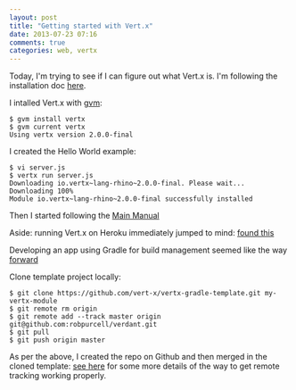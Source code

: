 ```yaml
---
layout: post
title: "Getting started with Vert.x"
date: 2013-07-23 07:16
comments: true
categories: web, vertx
---
```

Today, I'm trying to see if I can figure out what Vert.x is.  I'm following the installation doc [here](http://vertx.io/install.html).

I intalled Vert.x with [gvm](http://gvmtool.net/):

    $ gvm install vertx
    $ gvm current vertx
    Using vertx version 2.0.0-final


I created the Hello World example:

    $ vi server.js
    $ vertx run server.js
    Downloading io.vertx~lang-rhino~2.0.0-final. Please wait...
    Downloading 100%
    Module io.vertx~lang-rhino~2.0.0-final successfully installed


Then I started following the [Main Manual](http://vertx.io/manual.html)

Aside: running Vert.x on Heroku immediately jumped to mind: [found this](http://fbflex.wordpress.com/2012/05/02/running-vert-x-applications-on-heroku/)

Developing an app using Gradle for build management seemed like the way [forward](http://vertx.io/gradle_dev.html)

Clone template project locally:

    $ git clone https://github.com/vert-x/vertx-gradle-template.git my-vertx-module
    $ git remote rm origin
    $ git remote add --track master origin git@github.com:robpurcell/verdant.git
    $ git pull
    $ git push origin master

As per the above, I created the repo on Github and then merged in the cloned template: [see here](http://caiustheory.com/adding-a-remote-to-existing-git-repo) for some more details of the way to get remote tracking working properly.